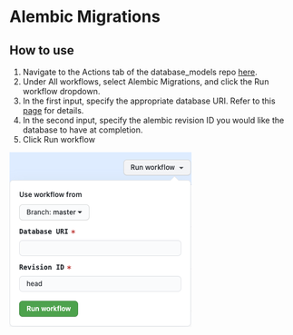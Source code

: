 # Alembic Migrations

## How to use
1. Navigate to the Actions tab of the database_models repo [here](https://github.com/strongarm-tech/database_models/actions).
2. Under All workflows, select Alembic Migrations, and click the Run workflow dropdown.
3. In the first input, specify the appropriate database URI.  Refer to this [page](https://strongarm.atlassian.net/wiki/spaces/SPD/pages/1435369487/Segregated+Databases) for details.
4. In the second input, specify the alembic revision ID you would like the database to have at completion.
5. Click Run workflow

![Workflow Screenshot](workflow_screenshot.png)
